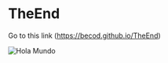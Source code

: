 # TheEnd
Go to this link (https://becod.github.io/TheEnd)

![Hola Mundo](TheEnd/img/Web-Share-theend.png)
